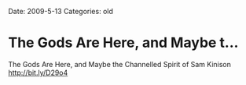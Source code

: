 Date: 2009-5-13
Categories: old

# The Gods Are Here, and Maybe t...

The Gods Are Here, and Maybe the Channelled Spirit of Sam Kinison <a href="http://bit.ly/D29o4" rel="nofollow">http://bit.ly/D29o4</a>
